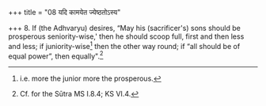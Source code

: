 +++
title = "08 यदि कामयेत ज्येष्ठतोऽस्य"

+++
8. If (the Adhvaryu) desires, “May his (sacrificer's) sons should be prosperous seniority-wise,' then he should scoop full, first and then less and less; if juniority-wise[^2] then the other way round; if “all should be of equal power”, then equally".[^3]  


[^1]: i.e. more the senior more the prosperous.  

[^2]: i.e. more the junior more the prosperous.  


[^3]: Cf. for the Sūtra MS I.8.4; KS VI.4.  
